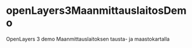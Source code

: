 # openLayers3MaanmittauslaitosDemo
OpenLayers 3 demo Maanmittauslaitoksen tausta- ja maastokartalla
